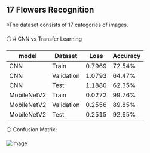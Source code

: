 ## 17 Flowers Recognition

◽The dataset consists of 17 categories of images.

⚪ # CNN vs Transfer Learning

  model         | Dataset       | Loss        | Accuracy |
  ---------     | -------       | ---         | ---      |
   CNN          | Train         |    0.7969   | 72.54%   | 
   CNN          | Validation    |    1.0793   | 64.47%   |
   CNN          | Test          |    1.1880   | 62.35%   | 
   MobileNetV2  | Train         |    0.0272   | 99.76%   | 
   MobileNetV2  | Validation    |    0.2556   | 89.85%   |
   MobileNetV2  | Test          |   0.2515    | 92.65%   | 


⚪ Confusion Matrix:

![image](https://github.com/SajedehGharabadian/Deep_Learning_Pylearn7/assets/76538787/46105dfb-4fa8-4805-879f-fcc5c3993f9c)
